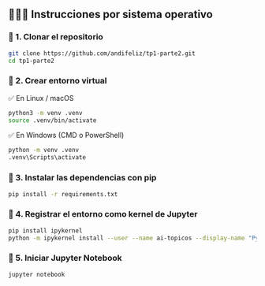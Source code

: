 ## 🐧👩‍💻 Instrucciones por sistema operativo

### 🔽 1. Clonar el repositorio

```bash
git clone https://github.com/andifeliz/tp1-parte2.git
cd tp1-parte2
```

### 🔽 2. Crear entorno virtual
✅ En Linux / macOS
```bash
python3 -m venv .venv
source .venv/bin/activate
```

✅ En Windows (CMD o PowerShell)
```bash
python -m venv .venv
.venv\Scripts\activate
```
### 🔽 3. Instalar las dependencias con pip
```bash
pip install -r requirements.txt
```

### 🔽 4. Registrar el entorno como kernel de Jupyter
```bash
pip install ipykernel
python -m ipykernel install --user --name ai-topicos --display-name "Python 3.12 (ai-topicos)"
```

### 🔽 5. Iniciar Jupyter Notebook
```bash
jupyter notebook
```